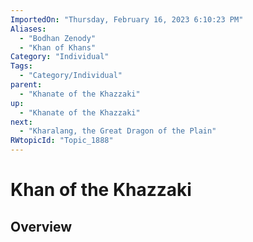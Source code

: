 ```yaml
---
ImportedOn: "Thursday, February 16, 2023 6:10:23 PM"
Aliases:
  - "Bodhan Zenody"
  - "Khan of Khans"
Category: "Individual"
Tags:
  - "Category/Individual"
parent:
  - "Khanate of the Khazzaki"
up:
  - "Khanate of the Khazzaki"
next:
  - "Kharalang, the Great Dragon of the Plain"
RWtopicId: "Topic_1888"
---
```

# Khan of the Khazzaki
## Overview
